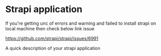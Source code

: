 # Strapi application

If you're getting unc of errors and warning and failed to install strapi on local machine then check below link issue 

https://github.com/strapi/strapi/issues/6991

A quick description of your strapi application
